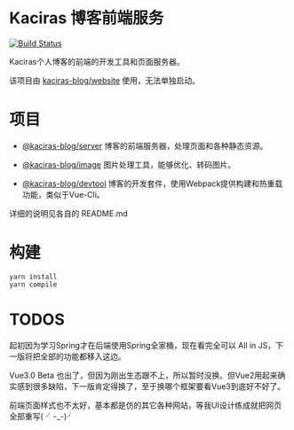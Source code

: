 # Kaciras 博客前端服务

[![Build Status](https://travis-ci.org/kaciras-blog/web-server.svg?branch=master)](https://travis-ci.org/kaciras-blog/web-server)

Kaciras个人博客的前端的开发工具和页面服务器。

该项目由 [kaciras-blog/website](https://github.com/kaciras-blog/website) 使用，无法单独启动。

# 项目

* [@kaciras-blog/server](packages/server) 博客的前端服务器，处理页面和各种静态资源。

* [@kaciras-blog/image](packages/image) 图片处理工具，能够优化、转码图片。

* [@kaciras-blog/devtool](packages/devtool) 博客的开发套件，使用Webpack提供构建和热重载功能，类似于Vue-Cli。

详细的说明见各自的 README.md

# 构建

```shell script
yarn install
yarn compile
```

# TODOS

起初因为学习Spring才在后端使用Spring全家桶，现在看完全可以 All in JS，下一版将把全部的功能都移入这边。

Vue3.0 Beta 也出了，但因为刚出生态跟不上，所以暂时没换。但Vue2用起来确实感到很多缺陷，下一版肯定得换了，至于换哪个框架要看Vue3到底好不好了。

前端页面样式也不太好，基本都是仿的其它各种网站，等我UI设计练成就把网页全部重写( ╯-_-)╯
